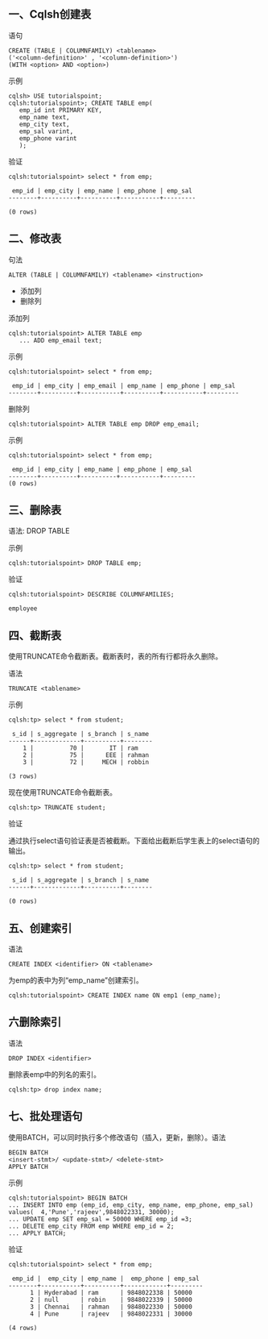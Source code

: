 一、Cqlsh创建表
---
语句
```
CREATE (TABLE | COLUMNFAMILY) <tablename>
('<column-definition>' , '<column-definition>')
(WITH <option> AND <option>)
```

示例
```
cqlsh> USE tutorialspoint;
cqlsh:tutorialspoint>; CREATE TABLE emp(
   emp_id int PRIMARY KEY,
   emp_name text,
   emp_city text,
   emp_sal varint,
   emp_phone varint
   );
```

验证
```
cqlsh:tutorialspoint> select * from emp;

 emp_id | emp_city | emp_name | emp_phone | emp_sal
--------+----------+----------+-----------+---------

(0 rows)
```

二、修改表
---
句法
```
ALTER (TABLE | COLUMNFAMILY) <tablename> <instruction>
```
- 添加列
- 删除列

添加列
```
cqlsh:tutorialspoint> ALTER TABLE emp
   ... ADD emp_email text;
```

示例
```
cqlsh:tutorialspoint> select * from emp;

 emp_id | emp_city | emp_email | emp_name | emp_phone | emp_sal
--------+----------+-----------+----------+-----------+---------
```

删除列
```
cqlsh:tutorialspoint> ALTER TABLE emp DROP emp_email;
```

示例
```
cqlsh:tutorialspoint> select * from emp;

 emp_id | emp_city | emp_name | emp_phone | emp_sal
--------+----------+----------+-----------+---------
(0 rows)
```

三、删除表
---

语法: DROP TABLE <tablename>

示例
```
cqlsh:tutorialspoint> DROP TABLE emp;
```

验证
```
cqlsh:tutorialspoint> DESCRIBE COLUMNFAMILIES;

employee
```


四、截断表
---
使用TRUNCATE命令截断表。截断表时，表的所有行都将永久删除。

语法
```
TRUNCATE <tablename>
```

示例
```
cqlsh:tp> select * from student;

 s_id | s_aggregate | s_branch | s_name
------+-------------+----------+--------
    1 |          70 |       IT | ram
    2 |          75 |      EEE | rahman
    3 |          72 |     MECH | robbin

(3 rows)
```
现在使用TRUNCATE命令截断表。
```
cqlsh:tp> TRUNCATE student;
```
验证

通过执行select语句验证表是否被截断。下面给出截断后学生表上的select语句的输出。
```
cqlsh:tp> select * from student;

 s_id | s_aggregate | s_branch | s_name
------+-------------+----------+--------

(0 rows)
```


五、创建索引
---
语法
```
CREATE INDEX <identifier> ON <tablename>
```

为emp的表中为列“emp_name”创建索引。
```
cqlsh:tutorialspoint> CREATE INDEX name ON emp1 (emp_name);
```

六删除索引
---

语法
```
DROP INDEX <identifier>
```

删除表emp中的列名的索引。
```
cqlsh:tp> drop index name;
```


七、批处理语句
---

使用BATCH，可以同时执行多个修改语句（插入，更新，删除）。语法
```
BEGIN BATCH
<insert-stmt>/ <update-stmt>/ <delete-stmt>
APPLY BATCH
```

示例
```
cqlsh:tutorialspoint> BEGIN BATCH
... INSERT INTO emp (emp_id, emp_city, emp_name, emp_phone, emp_sal) values(  4,'Pune','rajeev',9848022331, 30000);
... UPDATE emp SET emp_sal = 50000 WHERE emp_id =3;
... DELETE emp_city FROM emp WHERE emp_id = 2;
... APPLY BATCH;
```

验证
```
cqlsh:tutorialspoint> select * from emp;

 emp_id |  emp_city | emp_name |  emp_phone | emp_sal
--------+-----------+----------+------------+---------
      1 | Hyderabad | ram      | 9848022338 | 50000
      2 | null      | robin    | 9848022339 | 50000
      3 | Chennai   | rahman   | 9848022330 | 50000
      4 | Pune      | rajeev   | 9848022331 | 30000
    
(4 rows)
```
